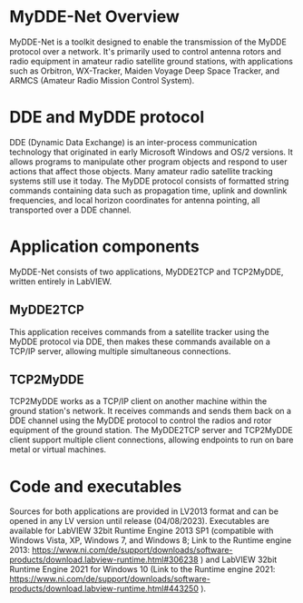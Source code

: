 # MyDDE-Net Overview
MyDDE-Net is a toolkit designed to enable the transmission of the MyDDE protocol over a network. It's primarily used to control antenna rotors and radio equipment in amateur radio satellite ground stations, with applications such as Orbitron, WX-Tracker, Maiden Voyage Deep Space Tracker, and ARMCS (Amateur Radio Mission Control System).

# DDE and MyDDE protocol
DDE (Dynamic Data Exchange) is an inter-process communication technology that originated in early Microsoft Windows and OS/2 versions. It allows programs to manipulate other program objects and respond to user actions that affect those objects. Many amateur radio satellite tracking systems still use it today. The MyDDE protocol consists of formatted string commands containing data such as propagation time, uplink and downlink frequencies, and local horizon coordinates for antenna pointing, all transported over a DDE channel.

# Application components
MyDDE-Net consists of two applications, MyDDE2TCP and TCP2MyDDE, written entirely in LabVIEW.

## MyDDE2TCP
This application receives commands from a satellite tracker using the MyDDE protocol via DDE, then makes these commands available on a TCP/IP server, allowing multiple simultaneous connections.

## TCP2MyDDE
TCP2MyDDE works as a TCP/IP client on another machine within the ground station's network. It receives commands and sends them back on a DDE channel using the MyDDE protocol to control the radios and rotor equipment of the ground station. The MyDDE2TCP server and TCP2MyDDE client support multiple client connections, allowing endpoints to run on bare metal or virtual machines.

# Code and executables
Sources for both applications are provided in LV2013 format and can be opened in any LV version until release (04/08/2023). Executables are available for LabVIEW 32bit Runtime Engine 2013 SP1 (compatible with Windows Vista, XP, Windows 7, and Windows 8; Link to the Runtime engine 2013: https://www.ni.com/de/support/downloads/software-products/download.labview-runtime.html#306238 ) and LabVIEW 32bit Runtime Engine 2021 for Windows 10 (Link to the Runtime engine 2021: https://www.ni.com/de/support/downloads/software-products/download.labview-runtime.html#443250 ).
